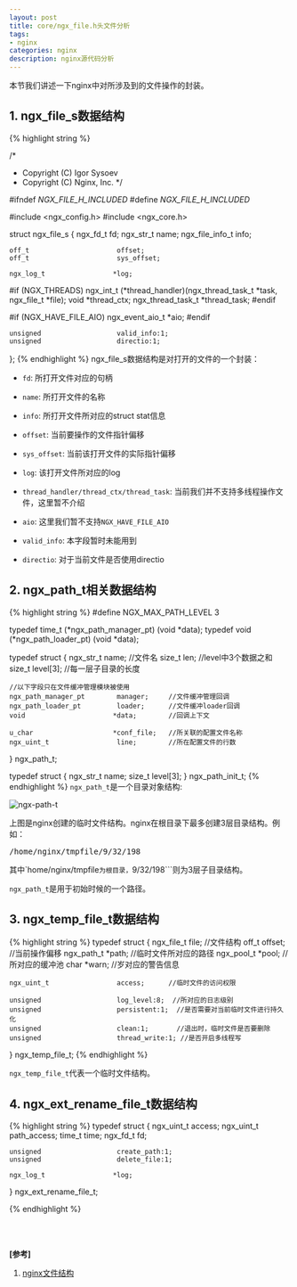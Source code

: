 ```yaml
---
layout: post
title: core/ngx_file.h头文件分析
tags:
- nginx
categories: nginx
description: nginx源代码分析
---
```



本节我们讲述一下nginx中对所涉及到的文件操作的封装。


<!-- more -->

## 1. ngx_file_s数据结构
{% highlight string %}

/*
 * Copyright (C) Igor Sysoev
 * Copyright (C) Nginx, Inc.
 */


#ifndef _NGX_FILE_H_INCLUDED_
#define _NGX_FILE_H_INCLUDED_


#include <ngx_config.h>
#include <ngx_core.h>


struct ngx_file_s {
    ngx_fd_t                   fd;
    ngx_str_t                  name;
    ngx_file_info_t            info;

    off_t                      offset;
    off_t                      sys_offset;

    ngx_log_t                 *log;

#if (NGX_THREADS)
    ngx_int_t                (*thread_handler)(ngx_thread_task_t *task,
                                               ngx_file_t *file);
    void                      *thread_ctx;
    ngx_thread_task_t         *thread_task;
#endif

#if (NGX_HAVE_FILE_AIO)
    ngx_event_aio_t           *aio;
#endif

    unsigned                   valid_info:1;
    unsigned                   directio:1;
};
{% endhighlight %}
ngx_file_s数据结构是对打开的文件的一个封装：

* ```fd```: 所打开文件对应的句柄

* ```name```: 所打开文件的名称

* ```info```: 所打开文件所对应的struct stat信息

* ```offset```: 当前要操作的文件指针偏移

* ```sys_offset```: 当前该打开文件的实际指针偏移

* ```log```: 该打开文件所对应的log

* ```thread_handler/thread_ctx/thread_task```: 当前我们并不支持多线程操作文件，这里暂不介绍

* ```aio```: 这里我们暂不支持```NGX_HAVE_FILE_AIO```

* ```valid_info```: 本字段暂时未能用到

* ```directio```: 对于当前文件是否使用directio

## 2. ngx_path_t相关数据结构
{% highlight string %}
#define NGX_MAX_PATH_LEVEL  3


typedef time_t (*ngx_path_manager_pt) (void *data);
typedef void (*ngx_path_loader_pt) (void *data);


typedef struct {
    ngx_str_t                  name;        //文件名
    size_t                     len;         //level中3个数据之和
    size_t                     level[3];    //每一层子目录的长度

    //以下字段只在文件缓冲管理模块被使用
    ngx_path_manager_pt        manager;     //文件缓冲管理回调     
    ngx_path_loader_pt         loader;      //文件缓冲loader回调
    void                      *data;        //回调上下文

    u_char                    *conf_file;   //所关联的配置文件名称
    ngx_uint_t                 line;        //所在配置文件的行数
} ngx_path_t;


typedef struct {
    ngx_str_t                  name;
    size_t                     level[3];
} ngx_path_init_t;
{% endhighlight %}
```ngx_path_t```是一个目录对象结构:

![ngx-path-t](https://ivanzz1001.github.io/records/assets/img/nginx/ngx_path_t.jpg)

上图是nginx创建的临时文件结构。nginx在根目录下最多创建3层目录结构。例如：
<pre>
/home/nginx/tmpfile/9/32/198
</pre>
其中`home/nginx/tmpfile```为根目录，```9/32/198```则为3层子目录结构。

```ngx_path_t```是用于初始时候的一个路径。

## 3. ngx_temp_file_t数据结构
{% highlight string %}
typedef struct {
    ngx_file_t                 file;        //文件结构
    off_t                      offset;      //当前操作偏移
    ngx_path_t                *path;        //临时文件所对应的路径
    ngx_pool_t                *pool;        //所对应的缓冲池
    char                      *warn;        //岁对应的警告信息

    ngx_uint_t                 access;      //临时文件的访问权限

    unsigned                   log_level:8;  //所对应的日志级别
    unsigned                   persistent:1;  //是否需要对当前临时文件进行持久化
    unsigned                   clean:1;       //退出时，临时文件是否要删除
    unsigned                   thread_write:1; //是否开启多线程写
} ngx_temp_file_t;
{% endhighlight %}

```ngx_temp_file_t```代表一个临时文件结构。

## 4. ngx_ext_rename_file_t数据结构
{% highlight string %}
typedef struct {
    ngx_uint_t                 access;
    ngx_uint_t                 path_access;
    time_t                     time;
    ngx_fd_t                   fd;

    unsigned                   create_path:1;
    unsigned                   delete_file:1;

    ngx_log_t                 *log;
} ngx_ext_rename_file_t;

{% endhighlight %}




<br />
<br />

**[参考]**

1. [nginx文件结构](https://blog.csdn.net/apelife/article/details/53043275)

<br />
<br />
<br />

